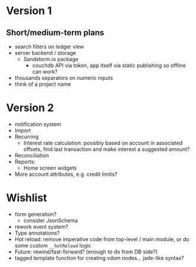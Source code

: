 Version 1
=========

Short/medium-term plans
-----------------------

- search filters on ledger view
- server backend / storage
  - Sandstorm.io package
    - couchdb API via token, app itself via static publishing so offline can work?
- thousands separators on numeric inputs
- think of a project name

Version 2
=========

- notification system
- Import
- Recurring
  - Interest rate calculation: possibly based on account in associated offsets, find last transaction and make interest a suggested amount?
- Reconciliation
- Reports:
  - Home screen widgets
- More account attributes, e.g. credit limits?

Wishlist
========

- form generation?
  - consider JsonSchema
- rework event system?
- Type annotations?
- Hot reload: remove imperative code from top-level / main module, or do some custom `__hotReload` logic
- Future: rewind/fast-forward? (enough to do from DB side?)
- tagged template function for creating vdom nodes... jade-like syntax?
